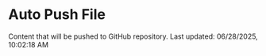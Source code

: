 # Auto Push File

Content that will be pushed to GitHub repository.
Last updated: 06/28/2025, 10:02:18 AM